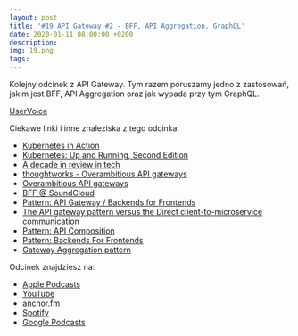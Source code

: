```yaml
---
layout: post
title: '#19 API Gateway #2 - BFF, API Aggregation, GraphQL'
date: 2020-01-11 08:00:00 +0200
description: 
img: 19.png
tags: 
---
```

Kolejny odcinek z API Gateway. Tym razem poruszamy jedno z zastosowań, jakim jest BFF, API Aggregation oraz jak wypada przy tym GraphQL.

[UserVoice](https://github.com/patoarchitekci/uservoice/issues)

Ciekawe linki i inne znaleziska z tego odcinka:

- [Kubernetes in Action ](https://www.manning.com/books/kubernetes-in-action)
- [Kubernetes: Up and Running, Second Edition](https://azure.microsoft.com/pl-pl/resources/kubernetes-up-and-running/)
- [A decade in review in tech](https://medium.com/@copyconstruct/a-decade-in-review-in-tech-1cde76c9b43c)
- [thoughtworks - Overambitious API gateways](https://www.thoughtworks.com/radar/platforms/overambitious-api-gateways)
- [Overambitious API gateways](https://sookocheff.com/post/api/overambitious-api-gateways/)
- [BFF @ SoundCloud](https://www.thoughtworks.com/insights/blog/bff-soundcloud)
- [Pattern: API Gateway / Backends for Frontends](https://microservices.io/patterns/apigateway.html)
- [The API gateway pattern versus the Direct client-to-microservice communication](https://docs.microsoft.com/en-us/dotnet/architecture/microservices/architect-microservice-container-applications/direct-client-to-microservice-communication-versus-the-api-gateway-pattern)
- [Pattern: API Composition](https://microservices.io/patterns/data/api-composition.html)
- [Pattern: Backends For Frontends](https://samnewman.io/patterns/architectural/bff/)
- [Gateway Aggregation pattern](https://docs.microsoft.com/en-us/azure/architecture/patterns/gateway-aggregation)


Odcinek znajdziesz na:

- [Apple Podcasts](https://podcasts.apple.com/us/podcast/api-gateway-2-bff-api-aggregation-graphql/id1477067604?i=1000462219096)
- [YouTube](https://www.youtube.com/watch?v=A6vvUdVZyps)
- [anchor.fm](https://anchor.fm/patoarchitekciio/episodes/API-Gateway-2---BFF--API-Aggregation--GraphQL-ea4cij)
- [Spotify](https://open.spotify.com/episode/5F4FtPfSsPI0D0lmnIWlTx)
- [Google Podcasts](https://podcasts.google.com/?feed=aHR0cHM6Ly9hbmNob3IuZm0vcy84NzIwMTBjL3BvZGNhc3QvcnNz&episode=NWQzNzdjNGItMzdmZC00ZjU3LTk3NjItMDA4YjhhZGI1N2My)
